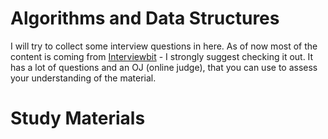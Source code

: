 Algorithms and Data Structures
=======

I will try to collect some interview questions in here. As of now most of the content is coming from [Interviewbit](https://www.interviewbit.com) - I strongly suggest checking it out. It has a lot of questions and an OJ (online judge), that you can use to assess your understanding of the material.

# Study Materials
